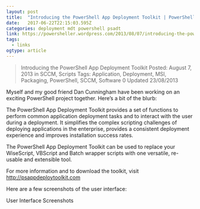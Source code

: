 ```yaml
---
layout: post 
title:  "Introducing the PowerShell App Deployment Toolkit | PowerSheller" 
date:   2017-06-22T22:15:03.595Z 
categories: deployment mdt powershell psadt 
link: https://powersheller.wordpress.com/2013/08/07/introducing-the-powershell-app-deployment-toolkit/ 
tags:
  - links
ogtype: article 
---
```


> Introducing the PowerShell App Deployment Toolkit
Posted: August 7, 2013 in SCCM, Scripts	
Tags: Application, Deployment, MSI, Packaging, PowerShell, SCCM, Software 0
Updated 23/08/2013

Myself and my good friend Dan Cunningham have been working on an exciting PowerShell project together. Here’s a bit of the blurb:

The PowerShell App Deployment Toolkit provides a set of functions to perform common application deployment tasks and to interact with the user during a deployment. It simplifies the complex scripting challenges of deploying applications in the enterprise, provides a consistent deployment experience and improves installation success rates.

The PowerShell App Deployment Toolkit can be used to replace your WiseScript, VBScript and Batch wrapper scripts with one versatile, re-usable and extensible tool.

For more information and to download the toolkit, visit http://psappdeploytoolkit.com

Here are a few screenshots of the user interface:

User Interface Screenshots